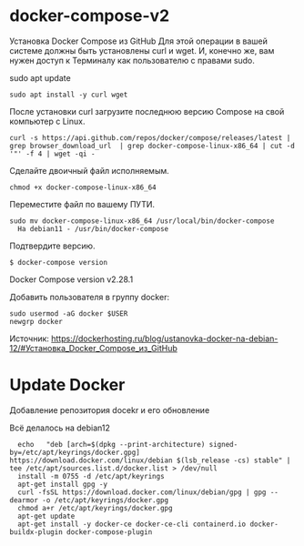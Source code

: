 # docker-compose-v2

Установка Docker Compose из GitHub
Для этой операции в вашей системе должны быть установлены curl и wget. И, конечно же, вам нужен доступ к Терминалу как пользователю с правами sudo.

sudo apt update

    sudo apt install -y curl wget
    
После установки curl загрузите последнюю версию Compose на свой компьютер с Linux.

    curl -s https://api.github.com/repos/docker/compose/releases/latest | grep browser_download_url  | grep docker-compose-linux-x86_64 | cut -d '"' -f 4 | wget -qi -
    
Сделайте двоичный файл исполняемым.

    chmod +x docker-compose-linux-x86_64
    
Переместите файл по вашему ПУТИ.

    sudo mv docker-compose-linux-x86_64 /usr/local/bin/docker-compose
      На debian11 - /usr/bin/docker-compose
Подтвердите версию.

    $ docker-compose version
Docker Compose version v2.28.1

Добавить пользователя в группу docker:

    sudo usermod -aG docker $USER
    newgrp docker

Источник: https://dockerhosting.ru/blog/ustanovka-docker-na-debian-12/#Установка_Docker_Compose_из_GitHub



# Update Docker 

Добавление репозитория docekr и его обновление

Всё делалось на debian12 


      echo   "deb [arch=$(dpkg --print-architecture) signed-by=/etc/apt/keyrings/docker.gpg] https://download.docker.com/linux/debian $(lsb_release -cs) stable" | tee /etc/apt/sources.list.d/docker.list > /dev/null
      install -m 0755 -d /etc/apt/keyrings
      apt-get install gpg -y
      curl -fsSL https://download.docker.com/linux/debian/gpg | gpg --dearmor -o /etc/apt/keyrings/docker.gpg
      chmod a+r /etc/apt/keyrings/docker.gpg
      apt-get update
      apt-get install -y docker-ce docker-ce-cli containerd.io docker-buildx-plugin docker-compose-plugin
